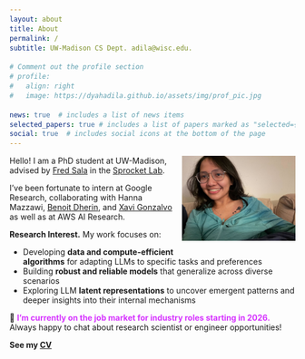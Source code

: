 ```yaml
---
layout: about
title: About
permalink: /
subtitle: UW-Madison CS Dept. adila@wisc.edu.

# Comment out the profile section
# profile:
#   align: right
#   image: https://dyahadila.github.io/assets/img/prof_pic.jpg

news: true  # includes a list of news items
selected_papers: true # includes a list of papers marked as "selected={true}"
social: true  # includes social icons at the bottom of the page
---
```


<div style="float: right; margin-left: 15px; margin-bottom: 10px;">
  <img src="/assets/img/prof_pic.jpg" alt="Profile Picture" width="200px">
</div>

Hello! I am a PhD student at UW-Madison, advised by [Fred Sala](https://pages.cs.wisc.edu/~fredsala/) in the [Sprocket Lab](https://sprocketlab.github.io/). 

I’ve been fortunate to intern at Google Research, collaborating with Hanna Mazzawi, [Benoit Dherin](https://scholar.google.com/citations?user=4LtcTR8AAAAJ&hl=en), and [Xavi Gonzalvo](https://xavigonzalvo.github.io/) as well as at AWS AI Research.

**Research Interest.** My work focuses on:
- Developing **data and compute-efficient algorithms** for adapting LLMs to specific tasks and preferences
- Building **robust and reliable models** that generalize across diverse scenarios
- Exploring LLM **latent representations** to uncover emergent patterns and deeper insights into their internal mechanisms

:star2: <span style="color:#d633ff;"> **I’m currently on the job market for industry roles starting in 2026.**</span> Always happy to chat about research scientist or engineer opportunities!  


**See my [CV](../assets/pdf/CV.pdf)**